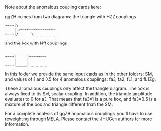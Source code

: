 Note about the anomalous coupling cards here:

ggZH comes from two diagrams: the triangle with HZZ couplings

```
~~~~|\
    | >~~~~~~~~~~~~~~~~
~~~~|/      \ _ _ _ _ _ 
```
             

and the box with Hff couplings

```
     _____
~~~~|     |~~~~~~~~
    |     |
~~~~|_____| _ _ _ _
```


In this folder we provide the same input cards as in the other folders: SM, and values of 1 and 0.5 for
4 anomalous couplings: fa3, fa2, fL1, and fL1Zg.

These anomalous couplings only affect the triangle diagram.
The box is always fixed to its SM, scalar coupling.
In addition, the triangle amplitude evaluates to 0 for a3.
That means that fa3=1 is a pure box, and fa3=0.5 is a mixture of the box and triangle different from the SM.

For a complete analysis of ggZH anomalous couplings, you'll have to use reweighting through MELA.
Please contact the JHUGen authors for more information.
